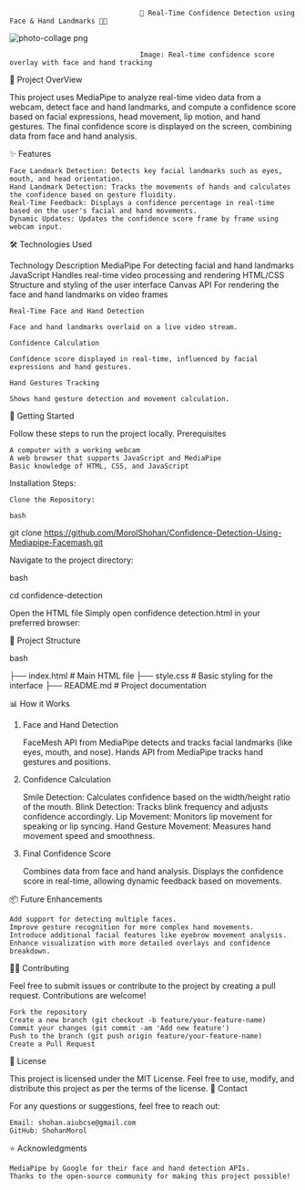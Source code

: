                                     🎥 Real-Time Confidence Detection using Face & Hand Landmarks 🤖👐




![photo-collage png](https://github.com/user-attachments/assets/1c62d9fa-01a3-471f-8b3c-b98c553339f1)

                                    Image: Real-time confidence score overlay with face and hand tracking

📍 Project OverView

This project uses MediaPipe to analyze real-time video data from a webcam, detect face and hand landmarks, and compute a confidence score based on facial expressions, head movement, lip motion, and hand gestures. The final confidence score is displayed on the screen, combining data from face and hand analysis.

 ✨ Features

    Face Landmark Detection: Detects key facial landmarks such as eyes, mouth, and head orientation.
    Hand Landmark Detection: Tracks the movements of hands and calculates the confidence based on gesture fluidity.
    Real-Time Feedback: Displays a confidence percentage in real-time based on the user's facial and hand movements.
    Dynamic Updates: Updates the confidence score frame by frame using webcam input.

🛠️ Technologies Used

Technology	Description
MediaPipe	For detecting facial and hand landmarks
JavaScript	Handles real-time video processing and rendering
HTML/CSS	Structure and styling of the user interface
Canvas API	For rendering the face and hand landmarks on video frames

    Real-Time Face and Hand Detection

    Face and hand landmarks overlaid on a live video stream.

    Confidence Calculation

    Confidence score displayed in real-time, influenced by facial expressions and hand gestures.

    Hand Gestures Tracking

    Shows hand gesture detection and movement calculation.

🚀 Getting Started

Follow these steps to run the project locally.
Prerequisites

    A computer with a working webcam
    A web browser that supports JavaScript and MediaPipe
    Basic knowledge of HTML, CSS, and JavaScript

Installation Steps:

    Clone the Repository:

    bash

git clone https://github.com/MorolShohan/Confidence-Detection-Using-Mediapipe-Facemash.git

Navigate to the project directory:

bash

cd confidence-detection

Open the HTML file
Simply open confidence detection.html in your preferred browser:

  

📐 Project Structure

bash

├── index.html        # Main HTML file
├── style.css         # Basic styling for the interface
├── README.md         # Project documentation

📊 How it Works
1. Face and Hand Detection

    FaceMesh API from MediaPipe detects and tracks facial landmarks (like eyes, mouth, and nose).
    Hands API from MediaPipe tracks hand gestures and positions.

2. Confidence Calculation

    Smile Detection: Calculates confidence based on the width/height ratio of the mouth.
    Blink Detection: Tracks blink frequency and adjusts confidence accordingly.
    Lip Movement: Monitors lip movement for speaking or lip syncing.
    Hand Gesture Movement: Measures hand movement speed and smoothness.

3. Final Confidence Score

    Combines data from face and hand analysis.
    Displays the confidence score in real-time, allowing dynamic feedback based on movements.

📦 Future Enhancements

    Add support for detecting multiple faces.
    Improve gesture recognition for more complex hand movements.
    Introduce additional facial features like eyebrow movement analysis.
    Enhance visualization with more detailed overlays and confidence breakdown.

🧑‍💻 Contributing

Feel free to submit issues or contribute to the project by creating a pull request. Contributions are welcome!

    Fork the repository
    Create a new branch (git checkout -b feature/your-feature-name)
    Commit your changes (git commit -am 'Add new feature')
    Push to the branch (git push origin feature/your-feature-name)
    Create a Pull Request

📜 License

This project is licensed under the MIT License. Feel free to use, modify, and distribute this project as per the terms of the license.
💬 Contact

For any questions or suggestions, feel free to reach out:

    Email: shohan.aiubcse@gmail.com
    GitHub: ShohanMorol

⭐ Acknowledgments

    MediaPipe by Google for their face and hand detection APIs.
    Thanks to the open-source community for making this project possible!

